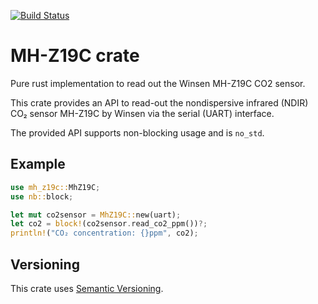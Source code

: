 [![Build Status](https://travis-ci.com/jgosmann/mh-z19c.svg?branch=main)](https://travis-ci.com/jgosmann/mh-z19c)

# MH-Z19C crate

Pure rust implementation to read out the Winsen MH-Z19C CO2 sensor.

This crate provides an API to read-out the nondispersive infrared (NDIR)
CO₂ sensor MH-Z19C by Winsen via the serial (UART) interface.

The provided API supports non-blocking usage and is `no_std`.

## Example
```rust
use mh_z19c::MhZ19C;
use nb::block;

let mut co2sensor = MhZ19C::new(uart);
let co2 = block!(co2sensor.read_co2_ppm())?;
println!("CO₂ concentration: {}ppm", co2);
```

## Versioning

This crate uses [Semantic Versioning](https://semver.org/).